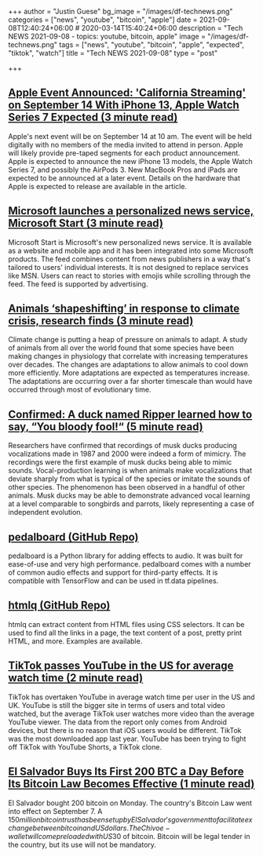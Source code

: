 +++
author = "Justin Guese"
bg_image = "/images/df-technews.png"
categories = ["news", "youtube", "bitcoin", "apple"]
date = 2021-09-08T12:40:24+06:00 # 2020-03-14T15:40:24+06:00
description = "Tech NEWS 2021-09-08 - topics: youtube, bitcoin, apple"
image = "/images/df-technews.png"
tags = ["news", "youtube", "bitcoin", "apple", "expected", "tiktok", "watch"]
title = "Tech NEWS 2021-09-08"
type = "post"

+++

## [Apple Event Announced: 'California Streaming' on September 14 With iPhone 13, Apple Watch Series 7 Expected (3 minute read)](https://www.macrumors.com/2021/09/07/apple-september-14-event/)

Apple's next event will be on September 14 at 10 am. The event will be held digitally with no members of the media invited to attend in person. Apple will likely provide pre-taped segments for each product announcement. Apple is expected to announce the new iPhone 13 models, the Apple Watch Series 7, and possibly the AirPods 3. New MacBook Pros and iPads are expected to be announced at a later event. Details on the hardware that Apple is expected to release are available in the article.

## [Microsoft launches a personalized news service, Microsoft Start (3 minute read)](https://techcrunch.com/2021/09/07/microsoft-launches-a-personalized-news-service-microsoft-start/)

Microsoft Start is Microsoft's new personalized news service. It is available as a website and mobile app and it has been integrated into some Microsoft products. The feed combines content from news publishers in a way that's tailored to users' individual interests. It is not designed to replace services like MSN. Users can react to stories with emojis while scrolling through the feed. The feed is supported by advertising.

## [Animals ‘shapeshifting’ in response to climate crisis, research finds (3 minute read)](https://www.theguardian.com/world/2021/sep/07/animals-shapeshifting-in-response-to-climate-crisis-research-finds)

Climate change is putting a heap of pressure on animals to adapt. A study of animals from all over the world found that some species have been making changes in physiology that correlate with increasing temperatures over decades. The changes are adaptations to allow animals to cool down more efficiently. More adaptations are expected as temperatures increase. The adaptations are occurring over a far shorter timescale than would have occurred through most of evolutionary time.

## [Confirmed: A duck named Ripper learned how to say, “You bloody fool!“ (5 minute read)](https://arstechnica.com/science/2021/09/confirmed-a-duck-named-ripper-learned-how-to-say-you-bloody-fool/)

Researchers have confirmed that recordings of musk ducks producing vocalizations made in 1987 and 2000 were indeed a form of mimicry. The recordings were the first example of musk ducks being able to mimic sounds. Vocal-production learning is when animals make vocalizations that deviate sharply from what is typical of the species or imitate the sounds of other species. The phenomenon has been observed in a handful of other animals. Musk ducks may be able to demonstrate advanced vocal learning at a level comparable to songbirds and parrots, likely representing a case of independent evolution.

## [pedalboard (GitHub Repo)](https://github.com/spotify/pedalboard)

pedalboard is a Python library for adding effects to audio. It was built for ease-of-use and very high performance. pedalboard comes with a number of common audio effects and support for third-party effects. It is compatible with TensorFlow and can be used in tf.data pipelines.

## [htmlq (GitHub Repo)](https://github.com/mgdm/htmlq)

htmlq can extract content from HTML files using CSS selectors. It can be used to find all the links in a page, the text content of a post, pretty print HTML, and more. Examples are available.

## [TikTok passes YouTube in the US for average watch time (2 minute read)](https://arstechnica.com/gadgets/2021/09/tiktok-passes-youtube-in-the-us-for-average-watch-time/)

TikTok has overtaken YouTube in average watch time per user in the US and UK. YouTube is still the bigger site in terms of users and total video watched, but the average TikTok user watches more video than the average YouTube viewer. The data from the report only comes from Android devices, but there is no reason that iOS users would be different. TikTok was the most downloaded app last year. YouTube has been trying to fight off TikTok with YouTube Shorts, a TikTok clone.

## [El Salvador Buys Its First 200 BTC a Day Before Its Bitcoin Law Becomes Effective (1 minute read)](https://www.coindesk.com/policy/2021/09/06/el-salvador-buys-its-first-200-btc-a-day-before-its-bitcoin-law-becomes-effective/)

El Salvador bought 200 bitcoin on Monday. The country's Bitcoin Law went into effect on September 7. A $150 million bitcoin trust has been set up by El Salvador's government to facilitate exchange between bitcoin and US dollars. The Chivo e-wallet will come preloaded with US$30 of bitcoin. Bitcoin will be legal tender in the country, but its use will not be mandatory.

